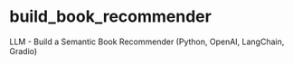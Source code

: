 # build_book_recommender
LLM - Build a Semantic Book Recommender (Python, OpenAI, LangChain, Gradio)

